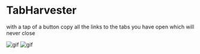 # TabHarvester
with a tap of a button copy all the links to the tabs you have open which will never close

![gif](https://cloud-hm4m6ab0l-hack-club-bot.vercel.app/0tab.gif)
![gif](https://www.youtube.com/watch?v=cAn-WqplXh8)

